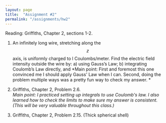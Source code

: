 ```yaml
---
layout: page
title:  "Assignment #2"
permalink: "/assignments/hw2"
---
```


Reading: Griffiths, Chapter 2, sections 1-2.

1. An infinitely long wire, stretching along the $$z$$ axis, is uniformly charged to l
Coulombs/meter. Find the electric field intensity outside the wire by: 
    a) using Gauss’s Law;
    b) integrating Coulomb’s Law directly, and 
*Main point: First and foremost this one convinced me I should 
apply Gauss' Law when I can. Second, doing the problem multiple
ways was a pretty fun way to check my answer. * 

2. Griffiths, Chapter 2, Problem 2.6. <br>
*Main point: I practiced setting up integrals to use Coulomb's
law.  I also learned how to check the limits to make sure my
answer is consistent. (This will be very valuable throughout
this class.)*

3. Griffiths, Chapter 2, Problem 2.15. (Thick spherical shell)


